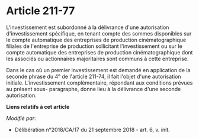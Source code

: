 # Article 211-77

L'investissement est subordonné à la délivrance d'une autorisation d'investissement spécifique, en tenant compte des sommes
disponibles sur le compte automatique des entreprises de production cinématographique filiales de l'entreprise de production
sollicitant l'investissement ou sur le compte automatique des entreprises de production cinématographique dont les associés
ou actionnaires majoritaires sont communs à cette entreprise.

Dans le cas où un premier investissement est demandé en application de la seconde phrase du 4° de l'article 211-74, il fait
l'objet d'une autorisation initiale. L'investissement complémentaire, répondant aux conditions prévues au présent sous-
paragraphe, donne lieu à la délivrance d'une seconde autorisation.

**Liens relatifs à cet article**

_Modifié par_:

  - Délibération n°2018/CA/17 du 21 septembre 2018 - art. 6, v. init.
